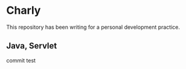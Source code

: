# Charly

This repository has been writing for a personal development practice.

## Java, Servlet

commit test